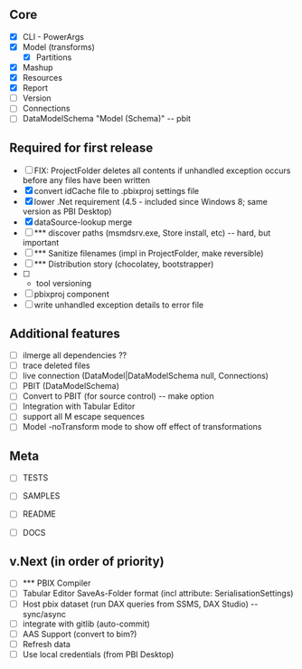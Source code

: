 
## Core
- [x] CLI - PowerArgs
- [x] Model (transforms)
  - [x] Partitions
- [x] Mashup
- [x] Resources
- [x] Report
- [ ] Version
- [ ] Connections
- [ ] DataModelSchema "Model (Schema)" -- pbit

## Required for first release
- [ ] FIX: ProjectFolder deletes all contents if unhandled exception occurs before any files have been written
- [x] convert idCache file to .pbixproj settings file
- [x] lower .Net requirement (4.5 - included since Windows 8; same version as PBI Desktop)
- [x] dataSource-lookup merge
- [ ] *** discover paths (msmdsrv.exe, Store install, etc) -- hard, but important
- [ ] *** Sanitize filenames (impl in ProjectFolder, make reversible)
- [ ] *** Distribution story (chocolatey, bootstrapper)
- [ ] * tool versioning
- [ ] pbixproj component
- [ ] write unhandled exception details to error file

## Additional features
- [ ] ilmerge all dependencies ??
- [ ] trace deleted files
- [ ] live connection (DataModel|DataModelSchema null, Connections)
- [ ] PBIT (DataModelSchema)
- [ ] Convert to PBIT (for source control) -- make option
- [ ] Integration with Tabular Editor
- [ ] support all M escape sequences
- [ ] Model -noTransform mode to show off effect of transformations

## Meta
- [ ] TESTS
- [ ] SAMPLES
- [ ] README
- [ ] DOCS


## v.Next (in order of priority)
- [ ] *** PBIX Compiler
- [ ] Tabular Editor SaveAs-Folder format (incl attribute: SerialisationSettings)
- [ ] Host pbix dataset (run DAX queries from SSMS, DAX Studio) -- sync/async
- [ ] integrate with gitlib (auto-commit)
- [ ] AAS Support (convert to bim?)
- [ ] Refresh data
- [ ] Use local credentials (from PBI Desktop)
